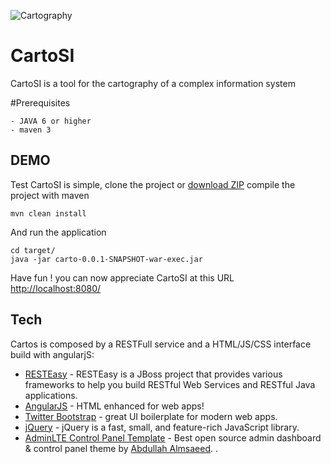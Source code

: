
![](https://github.com/TheMalloum/cartosi/blob/master/src/main/webapp/cartosi/img/bibliotheque.png "Cartography" )



# CartoSI
CartoSI is a tool for the cartography of a complex information system 

#Prerequisites

	- JAVA 6 or higher
	- maven 3


## DEMO
Test CartoSI is simple, clone the project or [download ZIP]
compile the project with maven

    mvn clean install
  

And run the application 

    cd target/
    java -jar carto-0.0.1-SNAPSHOT-war-exec.jar


Have fun ! you can now appreciate CartoSI at this URL [http://localhost:8080/]
 
 
 
 
## Tech

Cartos is composed by a RESTFull service and a HTML/JS/CSS interface build with angularjS:

* [RESTEasy] - RESTEasy is a JBoss project that provides various frameworks to help you build RESTful Web Services and RESTful Java applications.
* [AngularJS] - HTML enhanced for web apps!
* [Twitter Bootstrap] - great UI boilerplate for modern web apps.
* [jQuery] - jQuery is a fast, small, and feature-rich JavaScript library.
* [AdminLTE Control Panel Template] - Best open source admin dashboard & control panel theme by [Abdullah Almsaeed].
. 

[download ZIP]: <https://github.com/TheMalloum/cartosi/archive/master.zip>
[Twitter Bootstrap]: <http://twitter.github.com/bootstrap/>
[jQuery]: <http://jquery.com>
[AngularJS]: <http://angularjs.org>
[RESTEasy]: http://resteasy.jboss.org/
[http://localhost:8080/]: http://localhost:8080/
[AdminLTE Control Panel Template]:  https://almsaeedstudio.com/
[Abdullah Almsaeed]: https://almsaeedstudio.com/about

   